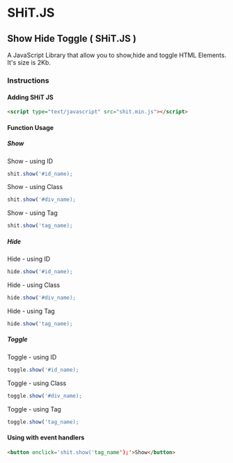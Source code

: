 SHiT.JS
=======

## Show Hide Toggle ( SHiT.JS )

A JavaScript Library that allow you to show,hide and toggle HTML Elements. It's size is 2Kb.

### Instructions

#### Adding SHiT JS
```html
<script type="text/javascript" src="shit.min.js"></script>
```
#### Function Usage

##### Show
Show - using ID
```js
shit.show('#id_name);
```
Show - using Class
```js
shit.show('#div_name);
```
Show - using Tag
```js
shit.show('tag_name);
```
##### Hide
Hide - using ID
```js
hide.show('#id_name);
```
Hide - using Class
```js
hide.show('#div_name);
```
Hide - using Tag
```js
hide.show('tag_name);
```
##### Toggle
Toggle - using ID
```js
toggle.show('#id_name);
```
Toggle - using Class
```js
toggle.show('#div_name);
```
Toggle - using Tag
```js
toggle.show('tag_name);
```
#### Using with event handlers
```html
<button onclick='shit.show('tag_name');'>Show</button>
```

